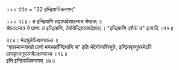 +++
title = "32 इन्द्रियाधिकरणम्"

+++
२८३। त इन्द्रियाणि तद्व्यपदेशादन्यत्र श्रेष्ठात् ॥   
श्रेष्ठादन्यत्र ये प्राणाः त इन्द्रियाणि, तेष्वेवेन्द्रियव्यपदेशात् । "इन्द्रियाणि दशैकं च" इत्यादि ॥१५॥

२८४। भेदश्रुतेर्वैलक्षण्याच्च ॥   
"एतस्माज्जायते प्राणो मनस्सर्वेन्द्रियाणि च" इति भेदेनोत्पत्तिश्रुतेः, इन्द्रियवृत्त्युपरमेऽपि प्राणवृत्त्यनुपरमवैलक्षण्याच्च ॥१६॥   
इति इन्द्रियाधिकरणम् ॥७॥